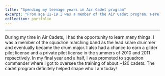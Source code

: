```yaml
---
title: "Spending my teenage years in Air Cadet program"
excerpt: "From age 12-19 I was a member of the Air Cadet program. Here is a picture from my final ceremonial review <br/><img src='/images/acr.jpg'>"
collection: portfolio
---
```

---

During my time in Air Cadets, I had the opportunity to learn many things. I was a member of the squadron marching band as the lead snare drummer and eventually became the drum major. I also had a chance to earn a glider pilot license and a private pilot license in the summers of 2010 and 2011 repsectively. In my final year and a half, I was promoted to squadron commander where I got to oversee the training of about ~120 cadets. The cadet program definitely helped shape who I am today!
